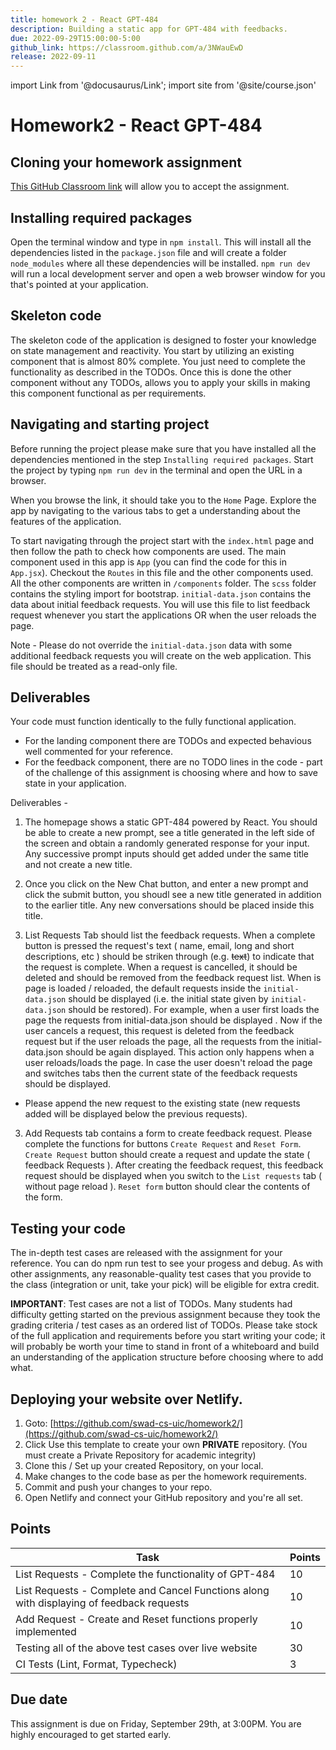 ```yaml
---
title: homework 2 - React GPT-484
description: Building a static app for GPT-484 with feedbacks.
due: 2022-09-29T15:00:00-5:00
github_link: https://classroom.github.com/a/3NWauEwD
release: 2022-09-11
---
```


import Link from '@docusaurus/Link';
import site from '@site/course.json'

# Homework2 - React GPT-484

## Cloning your homework assignment

[This GitHub Classroom link](https://classroom.github.com/a/3NWauEwD) will allow you to accept the assignment.

## Installing required packages

Open the terminal window and type in `npm install`. This will install all the dependencies listed in the `package.json` file and will create a folder `node_modules` where all these dependencies will be installed. `npm run dev` will run a local development server and open a web browser window for you that's pointed at your application.

## Skeleton code

The skeleton code of the application is designed to foster your knowledge on state management and reactivity. You start by utilizing an existing component that is almost 80% complete. You just need to complete the functionality as described in the TODOs. Once this is done the other component without any TODOs, allows you to apply your skills in making this component functional as per requirements.

## Navigating and starting project

Before running the project please make sure that you have installed all the dependencies mentioned in the step `Installing required packages`. Start the project by typing `npm run dev` in the terminal and open the URL in a browser.

When you browse the link, it should take you to the `Home` Page. Explore the app by navigating to the various tabs to get a understanding about the features of the application.

To start navigating through the project start with the `index.html` page and then follow the path to check how components are used. The main component used in this app is `App` (you can find the code for this in `App.jsx`). Checkout the `Routes` in this file and the other components used. All the other components are written in `/components` folder. The `scss` folder contains the styling import for bootstrap. `initial-data.json` contains the data about initial feedback requests. You will use this file to list feedback request whenever you start the applications OR when the user reloads the page.

Note - Please do not override the `initial-data.json` data with some additional feedback requests you will create on the web application. This file should be treated as a read-only file.

## Deliverables

Your code must function identically to the fully functional application.

- For the landing component there are TODOs and expected behavious well commented for your reference.
- For the feedback component, there are no TODO lines in the code - part of the challenge of this assignment is choosing where and how to save state in your application.

Deliverables -

1. The homepage shows a static GPT-484 powered by React. You should be able to create a new prompt, see a title generated in the left side of the screen and obtain a randomly generated response for your input. Any successive prompt inputs should get added under the same title and not create a new title.

2. Once you click on the New Chat button, and enter a new prompt and click the submit button, you shoudl see a new title generated in addition to the earlier title. Any new conversations should be placed inside this title.

3. List Requests Tab should list the feedback requests. When a complete button is pressed the request's text ( name, email, long and short descriptions, etc ) should be striken through (e.g. ~~text~~) to indicate that the request is complete.
   When a request is cancelled, it should be deleted and should be removed from the feedback request list.
   When is page is loaded / reloaded, the default requests inside the `initial-data.json` should be displayed (i.e. the initial state given by `initial-data.json` should be restored). For example, when a user first loads the page the requests from initial-data.json should be displayed . Now if the user cancels a request, this request is deleted from the feedback request but if the user reloads the page, all
   the requests from the initial-data.json should be again displayed. This action only happens when a user reloads/loads the page. In case the user doesn't reload the page and switches tabs then the current state of the feedback requests should be displayed.

- Please append the new request to the existing state (new requests added will be displayed below the previous requests).

3. Add Requests tab contains a form to create feedback request. Please complete the functions for buttons `Create Request` and `Reset Form`. `Create Request` button should create a request and update the state ( feedback Requests ). After creating the feedback request, this feedback request should be displayed when you switch to the `List requests` tab ( without page reload ). `Reset form` button should clear the contents of the form.

## Testing your code

The in-depth test cases are released with the assignment for your reference. You can do npm run test to see your progess and debug.
As with other assignments, any reasonable-quality test cases that you provide to the class (integration or unit, take your pick) will be eligible for extra credit.

**IMPORTANT**: Test cases are not a list of TODOs. Many students had difficulty getting started on the previous assignment because they took the grading criteria / test cases as an ordered list of TODOs. Please take stock of the full application and requirements before you start writing your code; it will probably be worth your time to stand in front of a whiteboard and build an understanding of the application structure before choosing where to add what.

## Deploying your website over Netlify.

1.  Goto: [https://github.com/swad-cs-uic/homework2/](https://github.com/swad-cs-uic/homework2/)
2.  Click Use this template to create your own **PRIVATE** repository. (You must create a Private Repository for academic integrity)
3.  Clone this / Set up your created Repository, on your local.
4.  Make changes to the code base as per the homework requirements.
5.  Commit and push your changes to your repo.
6.  Open Netlify and connect your GitHub repository and you're all set.

## Points

| Task                                                                                     | Points |
| ---------------------------------------------------------------------------------------- | ------ |
| List Requests - Complete the functionality of GPT-484                                    | 10     |
| List Requests - Complete and Cancel Functions along with displaying of feedback requests | 10     |
| Add Request - Create and Reset functions properly implemented                            | 10     |
| Testing all of the above test cases over live website                                    | 30     |
| CI Tests (Lint, Format, Typecheck)                                                       | 3      |

## Due date

This assignment is due on Friday, September 29th, at 3:00PM. You are highly encouraged to get started early.
